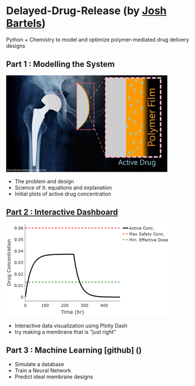 # Delayed-Drug-Release (by [Josh Bartels](https://www.linkedin.com/in/joshua-bartels-756309138/))
Python + Chemistry to model and optimize polymer-mediated drug delivery designs

## Part 1 : Modelling the System
![Membrane-use-design](/images/Film_Design.jpg)
* The problem and design
* Science of it: equations and explanation
* Initial plots of active drug concentration

## [Part 2 : Interactive Dashboard](https://delayed-drug-release-app.onrender.com)

![Example plot](/images/example_plot.png)
* Interactive data visualization using Plotly Dash
* try making a membrane that is "just right"

## Part 3 : Machine Learning [github] ()
* Simulate a database
* Train a Neural Network
* Predict ideal membrane designs 
